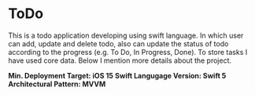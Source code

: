 # ToDo

This is a todo application developing using swift language. In which user can add, update and delete todo, also can update the status of todo according to the progress (e.g. To Do, In Progress, Done). To store tasks I have used core data. Below I mention more details about the project.

**Min. Deployment Target: iOS 15**
**Swift Langugage Version: Swift 5**
**Architectural Pattern: MVVM**

